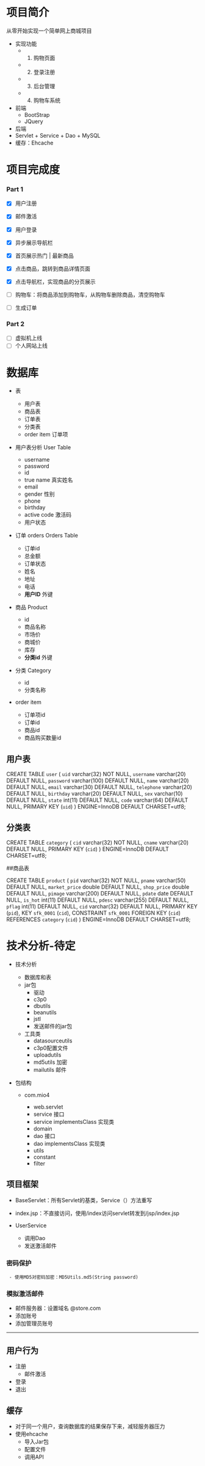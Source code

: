 # 项目简介

从零开始实现一个简单网上商城项目

 - 实现功能
    - 1. 购物页面
     - 2. 登录注册
     - 3. 后台管理
     - 4. 购物车系统
- 前端
    - BootStrap
    - JQuery
 - 后端
  - Servlet + Service + Dao + MySQL
  - 缓存：Ehcache  	

# 项目完成度

### Part 1

- [x] 用户注册
- [x] 邮件激活
- [x] 用户登录
- [x] 异步展示导航栏
- [x] 首页展示热门 | 最新商品
- [x] 点击商品，跳转到商品详情页面
- [x] 点击导航栏，实现商品的分页展示
- [ ] 购物车：将商品添加到购物车，从购物车删除商品，清空购物车
- [ ] 生成订单





### Part 2

- [ ] 虚拟机上线
- [ ] 个人网站上线

# 数据库

- 表
  - 用户表
  - 商品表
  - 订单表
  - 分类表
  - order item 订单项

 - 用户表分析 User Table
      - username
      - password
      - id
      - true name 真实姓名
      - email
      - gender 性别
      - phone
      - birthday
      - active code 激活码
      - 用户状态

- 订单 orders  Orders Table
  - 订单id
  - 总金额
  - 订单状态
  - 姓名
  - 地址
  - 电话
  - **用户ID** 外键
- 商品 Product
  - id
  - 商品名称
  - 市场价
  - 商城价
  - 库存
  - **分类id** 外键 
- 分类 Category
  - id
  - 分类名称
- order item
  - 订单项id
  - 订单id
  - 商品id
  - 商品购买数量id

## 用户表

CREATE TABLE `user` (
`uid` varchar(32) NOT NULL,
`username` varchar(20) DEFAULT NULL,
`password` varchar(100) DEFAULT NULL,
`name` varchar(20) DEFAULT NULL,
`email` varchar(30) DEFAULT NULL,
`telephone` varchar(20) DEFAULT NULL,
`birthday` varchar(20) DEFAULT NULL,
`sex` varchar(10) DEFAULT NULL,
`state` int(11) DEFAULT NULL,
`code` varchar(64) DEFAULT NULL,
PRIMARY KEY (`uid`)
) ENGINE=InnoDB DEFAULT CHARSET=utf8;



## 分类表

CREATE TABLE `category` (
`cid` varchar(32) NOT NULL,
`cname` varchar(20) DEFAULT NULL,
PRIMARY KEY (`cid`)
) ENGINE=InnoDB DEFAULT CHARSET=utf8;



##商品表

CREATE TABLE `product` (
	  `pid` varchar(32) NOT NULL,
	  `pname` varchar(50) DEFAULT NULL,
	  `market_price` double DEFAULT NULL,
	  `shop_price` double DEFAULT NULL,
	  `pimage` varchar(200) DEFAULT NULL,
	  `pdate` date DEFAULT NULL,
	  `is_hot` int(11) DEFAULT NULL,
	  `pdesc` varchar(255) DEFAULT NULL,
	  `pflag` int(11) DEFAULT NULL,
	  `cid` varchar(32) DEFAULT NULL,
	  PRIMARY KEY (`pid`),
	  KEY `sfk_0001` (`cid`),
	  CONSTRAINT `sfk_0001` FOREIGN KEY (`cid`) REFERENCES `category` (`cid`)
	) ENGINE=InnoDB DEFAULT CHARSET=utf8;

# 技术分析-待定

- 技术分析

  - 数据库和表
  - jar包
    - 驱动
    - c3p0
    - dbutils
    - beanutils
    - jstl
    - 发送邮件的jar包
  - 工具类
    - datasourceutils
    - c3p0配置文件
    - uploadutils
    - md5utils 加密
    - mailutils 邮件

- 包结构

  - com.mio4

    - web.servlet
    - service 接口
    - service implementsClass 实现类
    - domain
    - dao 接口
    - dao implementsClass 实现类
    - utils
    - constant
    - filter


## 项目框架

- BaseServlet：所有Servlet的基类，Service（）方法重写
- index.jsp：不直接访问，使用/index访问servlet转发到/jsp/index.jsp

- UserService
  - 调用Dao
  - 发送激活邮件

### 密码保护

	 - 使用MD5对密码加密：MD5Utils.md5(String password)

### 模拟激活邮件

- 邮件服务器：设置域名 @store.com
- 添加账号
- 添加管理员账号

---

## 用户行为

- 注册
  - 邮件激活
- 登录
- 退出


## 缓存

 - 对于同一个用户，查询数据库的结果保存下来，减轻服务器压力
 - 使用ehcache
    - 导入Jar包
    - 配置文件
    - 调用API
    

















































